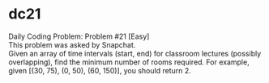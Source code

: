 # dc21
Daily Coding Problem: Problem #21 [Easy] \
This problem was asked by Snapchat. \
Given an array of time intervals (start, end) for classroom lectures (possibly overlapping), find the minimum number of rooms required.
For example, given [(30, 75), (0, 50), (60, 150)], you should return 2.
